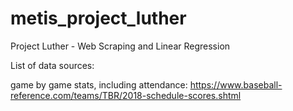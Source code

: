 # metis_project_luther
Project Luther - Web Scraping and Linear Regression


List of data sources:

game by game stats, including attendance: https://www.baseball-reference.com/teams/TBR/2018-schedule-scores.shtml

